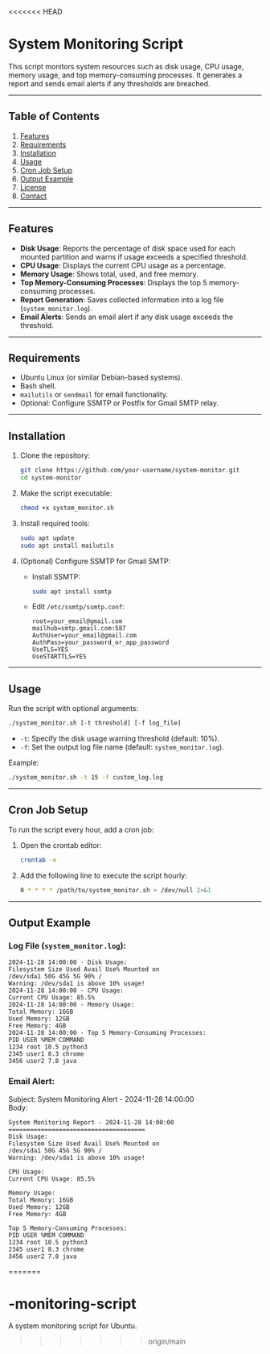 <<<<<<< HEAD
# System Monitoring Script

This script monitors system resources such as disk usage, CPU usage, memory usage, and top memory-consuming processes. It generates a report and sends email alerts if any thresholds are breached.

---

## Table of Contents
1. [Features](#features)
2. [Requirements](#requirements)
3. [Installation](#installation)
4. [Usage](#usage)
5. [Cron Job Setup](#cron-job-setup)
6. [Output Example](#output-example)
7. [License](#license)
8. [Contact](#contact)

---

## Features

- **Disk Usage**: Reports the percentage of disk space used for each mounted partition and warns if usage exceeds a specified threshold.
- **CPU Usage**: Displays the current CPU usage as a percentage.
- **Memory Usage**: Shows total, used, and free memory.
- **Top Memory-Consuming Processes**: Displays the top 5 memory-consuming processes.
- **Report Generation**: Saves collected information into a log file (`system_monitor.log`).
- **Email Alerts**: Sends an email alert if any disk usage exceeds the threshold.

---

## Requirements

- Ubuntu Linux (or similar Debian-based systems).
- Bash shell.
- `mailutils` or `sendmail` for email functionality.
- Optional: Configure SSMTP or Postfix for Gmail SMTP relay.

---

## Installation

1. Clone the repository:
   ```bash
   git clone https://github.com/your-username/system-monitor.git
   cd system-monitor
   ```

2. Make the script executable:
   ```bash
   chmod +x system_monitor.sh
   ```

3. Install required tools:
   ```bash
   sudo apt update
   sudo apt install mailutils
   ```

4. (Optional) Configure SSMTP for Gmail SMTP:
   - Install SSMTP:
     ```bash
     sudo apt install ssmtp
     ```
   - Edit `/etc/ssmtp/ssmtp.conf`:
     ```plaintext
     root=your_email@gmail.com
     mailhub=smtp.gmail.com:587
     AuthUser=your_email@gmail.com
     AuthPass=your_password_or_app_password
     UseTLS=YES
     UseSTARTTLS=YES
     ```

---

## Usage

Run the script with optional arguments:
```bash
./system_monitor.sh [-t threshold] [-f log_file]
```

- `-t`: Specify the disk usage warning threshold (default: 10%).
- `-f`: Set the output log file name (default: `system_monitor.log`).

Example:
```bash
./system_monitor.sh -t 15 -f custom_log.log
```

---

## Cron Job Setup

To run the script every hour, add a cron job:

1. Open the crontab editor:
   ```bash
   crontab -e
   ```

2. Add the following line to execute the script hourly:
   ```bash
   0 * * * * /path/to/system_monitor.sh > /dev/null 2>&1
   ```

---

## Output Example

### Log File (`system_monitor.log`):
```
2024-11-28 14:00:00 - Disk Usage:
Filesystem Size Used Avail Use% Mounted on
/dev/sda1 50G 45G 5G 90% /
Warning: /dev/sda1 is above 10% usage!
2024-11-28 14:00:00 - CPU Usage:
Current CPU Usage: 85.5%
2024-11-28 14:00:00 - Memory Usage:
Total Memory: 16GB
Used Memory: 12GB
Free Memory: 4GB
2024-11-28 14:00:00 - Top 5 Memory-Consuming Processes:
PID USER %MEM COMMAND
1234 root 10.5 python3
2345 user1 8.3 chrome
3456 user2 7.8 java
```

### Email Alert:
Subject: System Monitoring Alert - 2024-11-28 14:00:00  
Body:
```
System Monitoring Report - 2024-11-28 14:00:00
======================================
Disk Usage:
Filesystem Size Used Avail Use% Mounted on
/dev/sda1 50G 45G 5G 90% /
Warning: /dev/sda1 is above 10% usage!

CPU Usage:
Current CPU Usage: 85.5%

Memory Usage:
Total Memory: 16GB
Used Memory: 12GB
Free Memory: 4GB

Top 5 Memory-Consuming Processes:
PID USER %MEM COMMAND
1234 root 10.5 python3
2345 user1 8.3 chrome
3456 user2 7.8 java
```


=======
# -monitoring-script
A system monitoring script for Ubuntu.
>>>>>>> origin/main
